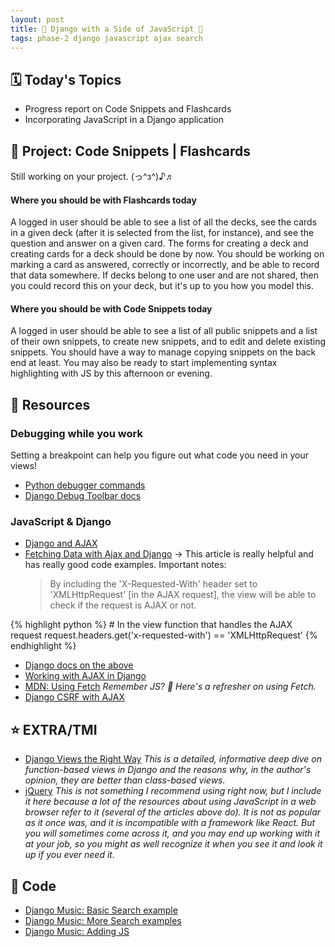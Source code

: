 ```yaml
---
layout: post
title: 🍔 Django with a Side of JavaScript 🍟
tags: phase-2 django javascript ajax search
---
```


## 🗓️ Today's Topics

- Progress report on Code Snippets and Flashcards
- Incorporating JavaScript in a Django application

## 🎯 Project: Code Snippets | Flashcards

Still working on your project. (っ^з^)♪♬

#### Where you should be with Flashcards today

A logged in user should be able to see a list of all the decks, see the cards in a given deck (after it is selected from the list, for instance), and see the question and answer on a given card. The forms for creating a deck and creating cards for a deck should be done by now. You should be working on marking a card as answered, correctly or incorrectly, and be able to record that data somewhere. If decks belong to one user and are not shared, then you could record this on your deck, but it's up to you how you model this.

#### Where you should be with Code Snippets today

A logged in user should be able to see a list of all public snippets and a list of their own snippets, to create new snippets, and to edit and delete existing snippets. You should have a way to manage copying snippets on the back end at least. You may also be ready to start implementing syntax highlighting with JS by this afternoon or evening.

## 🔖 Resources

### Debugging while you work

Setting a breakpoint can help you figure out what code you need in your views!

- [Python debugger commands](https://docs.python.org/3/library/pdb.html?highlight=debugger#debugger-commands)
- [Django Debug Toolbar docs](https://django-debug-toolbar.readthedocs.io/en/latest/)

### JavaScript & Django

- [Django and AJAX](https://realpython.com/django-and-ajax-form-submissions/)
- [Fetching Data with Ajax and Django](https://www.brennantymrak.com/articles/fetching-data-with-ajax-and-django.html) -> This article is really helpful and has really good code examples. Important notes:
  > By including the 'X-Requested-With' header set to 'XMLHttpRequest' [in the AJAX request], the view will be able to check if the request is AJAX or not.

{% highlight python %}
    # In the view function that handles the AJAX request
    request.headers.get('x-requested-with') == 'XMLHttpRequest'
{% endhighlight %}

- [Django docs on the above](https://docs.djangoproject.com/en/3.2/ref/request-response/#django.http.HttpRequest.is_ajax)
- [Working with AJAX in Django](https://testdriven.io/blog/django-ajax-xhr/)
- [MDN: Using Fetch](https://developer.mozilla.org/en-US/docs/Web/API/Fetch_API/Using_Fetch) _Remember JS? 🥴 Here's a refresher on using Fetch._
- [Django CSRF with AJAX](https://docs.djangoproject.com/en/3.2/ref/csrf/#ajax)

## ⭐ EXTRA/TMI

- [Django Views the Right Way](https://spookylukey.github.io/django-views-the-right-way/the-pattern.html) _This is a detailed, informative deep dive on function-based views in Django and the reasons why, in the author's opinion, they are better than class-based views._
- [jQuery](https://jquery.com/) _This is not something I recommend using right now, but I include it here because a lot of the resources about using JavaScript in a web browser refer to it (several of the articles above do). It is not as popular as it once was, and it is incompatible with a framework like React. But you will sometimes come across it, and you may end up working with it at your job, so you might as well recognize it when you see it and look it up if you ever need it._

## 🦉 Code

- [Django Music: Basic Search example](https://github.com/Momentum-Team-10/example-django-music/commit/abc285ae36e0cf6a3e64ea5df88fa73ff7d3d6b6)
- [Django Music: More Search examples](https://github.com/Momentum-Team-10/example-django-music/commit/4a5c94feb3c9fb7231bf8e8e866fd1af9f17848f)
- [Django Music: Adding JS](https://github.com/Momentum-Team-10/example-django-music/commit/cc93a888dc7c1cf5f80d87c960662f6190964f05)
